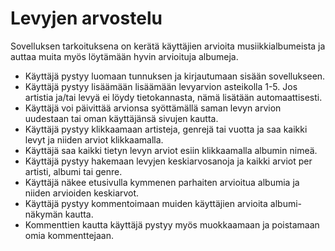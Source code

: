 # Levyjen arvostelu

Sovelluksen tarkoituksena on kerätä käyttäjien arvioita musiikkialbumeista ja auttaa muita myös löytämään hyvin arvioituja albumeja.

* Käyttäjä pystyy luomaan tunnuksen ja kirjautumaan sisään sovellukseen.
* Käyttäjä pystyy lisäämään lisäämään levyarvion asteikolla 1-5. Jos artistia ja/tai levyä ei löydy tietokannasta, nämä lisätään automaattisesti.
* Käyttäjä voi päivittää arvionsa syöttämällä saman levyn arvion uudestaan tai oman käyttäjänsä sivujen kautta.
* Käyttäjä pystyy klikkaamaan artisteja, genrejä tai vuotta ja saa kaikki levyt ja niiden arviot klikkaamalla.
* Käyttäjä saa kaikki tietyn levyn arviot esiin klikkaamalla albumin nimeä.
* Käyttäjä pystyy hakemaan levyjen keskiarvosanoja ja kaikki arviot per artisti, albumi tai genre.
* Käyttäjä näkee etusivulla kymmenen parhaiten arvioitua albumia ja niiden arvioiden
keskiarvot.
* Käyttäjä pystyy kommentoimaan muiden käyttäjien arvioita albumi-näkymän kautta.
* Kommenttien kautta käyttäjä pystyy myös muokkaamaan ja poistamaan omia kommenttejaan.
